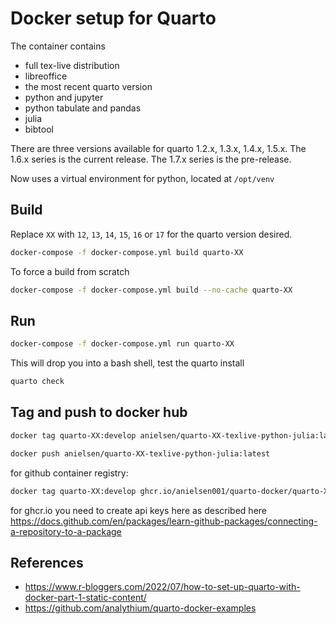 # Docker setup for Quarto

The container contains
- full tex-live distribution
- libreoffice
- the most recent quarto version
- python and jupyter
- python tabulate and pandas
- julia
- bibtool

There are three versions available for quarto 1.2.x, 1.3.x, 1.4.x, 1.5.x. The 1.6.x series is the current release.
The 1.7.x series is the pre-release.

Now uses a virtual environment for python, located at `/opt/venv`

## Build

Replace `XX` with `12`, `13`, `14`, `15`, `16` or `17` for the quarto version desired.

```bash
docker-compose -f docker-compose.yml build quarto-XX
```

To force a build from scratch 
```bash
docker-compose -f docker-compose.yml build --no-cache quarto-XX
```

## Run

```bash
docker-compose -f docker-compose.yml run quarto-XX
```

This will drop you into a bash shell, test the quarto install

```bash
quarto check
```

## Tag and push to docker hub

```bash
docker tag quarto-XX:develop anielsen/quarto-XX-texlive-python-julia:latest
```


```bash
docker push anielsen/quarto-XX-texlive-python-julia:latest
```

for github container registry:

``` bash
docker tag quarto-XX:develop ghcr.io/anielsen001/quarto-docker/quarto-XX-texlive-python-julia:latest
```

for ghcr.io you need to create api keys here as described here 
https://docs.github.com/en/packages/learn-github-packages/connecting-a-repository-to-a-package

## References

- https://www.r-bloggers.com/2022/07/how-to-set-up-quarto-with-docker-part-1-static-content/
- https://github.com/analythium/quarto-docker-examples
